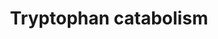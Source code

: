 ---
annotations:
- type: Pathway Ontology
  value: tryptophan degradation pathway
authors:
- ReactomeTeam
- DeSl
description: Tryptophan is catabolized in seven steps to yield aminomuconate. Intermediates
  in this process are also used in the synthesis of serotonin and kynurenine (Peters
  1991).  View original pathway at [http://www.reactome.org/PathwayBrowser/#DIAGRAM=71240
  Reactome].
last-edited: 2021-01-25
organisms:
- Homo sapiens
redirect_from:
- /index.php/Pathway:WP4994
- /instance/WP4994
schema-jsonld:
- '@context': https://schema.org/
  '@id': https://wikipathways.github.io/pathways/WP4994.html
  '@type': Dataset
  creator:
    '@type': Organization
    name: WikiPathways
  description: Tryptophan is catabolized in seven steps to yield aminomuconate. Intermediates
    in this process are also used in the synthesis of serotonin and kynurenine (Peters
    1991).  View original pathway at [http://www.reactome.org/PathwayBrowser/#DIAGRAM=71240
    Reactome].
  keywords:
  - 'L-Val '
  - Nicotinate
  - SLC36A4
  - 3HAA
  - 'TDO2 '
  - NAD+
  - 'Fe2+ '
  - L-Trp
  - SLC7A5:SLC3A2
  - 'PXLP-K247-KYAT1 '
  - L-Ala
  - O2
  - PXLP-KYAT1 dimer
  - 'L-Leu '
  - NADP+
  - 'HAAO '
  - H+
  - 'SLC7A5 '
  - 'L-His '
  - 'L-Tyr '
  - 'heme '
  - NADH
  - 'I3LACT '
  - PYR
  - 'L-Trp '
  - 'L-Met '
  - APDBA
  - 'ACMSD '
  - ACMSD dimer
  - metabolism
  - 'PXLP-AADAT '
  - NADPH
  - H2O
  - 2OG
  - I3LACT, I3PROPA
  - 'IDO2 '
  - KYNA
  - HCOOH
  - L-Phe
  - 'PXLP-KYNU '
  - IDO1
  - 2AM
  - CO2
  - 'SLC3A2 '
  - IDO2
  - KYNU dimer
  - 3HKYN
  - AADAT dimer
  - TDO2 tetramer
  - AP-DOBu
  - ACS
  - NFK
  - 'IDO1 '
  - AM-SHDH
  - L-Glu
  - 'I3PROPA '
  - HAAO
  - 'PXLP-CCBL2 '
  - ligands of SLC7A5
  - AFMID
  - 'L-Phe '
  - 'L-Ile '
  - CCBL2 dimer
  - KMO
  - L-KYN
  - 2AMA
  license: CC0
  name: Tryptophan catabolism
seo: CreativeWork
title: Tryptophan catabolism
wpid: WP4994
---